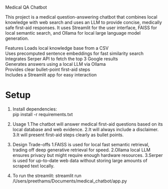 Medical QA Chatbot

This project is a medical question-answering chatbot that combines local knowledge with web search and uses an LLM to provide concise, medically safe first-aid responses. It uses Streamlit for the user interface, FAISS for local semantic search, and Ollama for local large language model generation.

Features
Loads local knowledge base from a CSV  
Uses precomputed sentence embeddings for fast similarity search  
Integrates Serper API to fetch the top 3 Google results  
Generates answers using a local LLM via Ollama  
Provides clear bullet-point first-aid steps  
Includes a Streamlit app for easy interaction



# Setup

1. Install dependencies:  
   pip install -r requirements.txt

2. Usage
1.The chatbot will answer medical first-aid questions based on its local database and web evidence.
2.It will always include a disclaimer.
3.It will present first-aid steps clearly as bullet points.

3. Design Trade-offs
1.FAISS is used for local fast semantic retrieval, trading off deep generative retrieval for speed.
2.Ollama local LLM ensures privacy but might require enough hardware resources.
3.Serper is used for up-to-date web data without storing large amounts of scraped text locally.

4. To run the streamlit: 
streamlit run /Users/preethams/Documents/medical_chatbot/app.py

